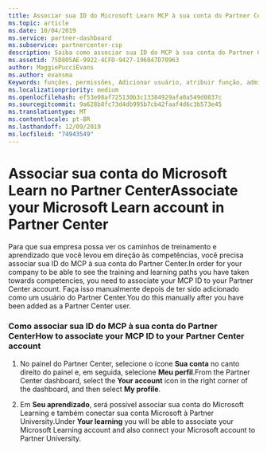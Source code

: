 ```yaml
---
title: Associar sua ID do Microsoft Learn MCP à sua conta do Partner Center | Centro de parceiros
ms.topic: article
ms.date: 10/04/2019
ms.service: partner-dashboard
ms.subservice: partnercenter-csp
description: Saiba como associar sua ID do MCP à sua conta do Partner Center para que sua empresa possa ver os caminhos de treinamento e aprendizado que você levou para as competências.
ms.assetid: 75D805AE-9922-4CFD-9427-196047D70963
author: MaggiePucciEvans
ms.author: evansma
Keywords: funções, permissões, Adicionar usuário, atribuir função, administrador, agente, ID do MCP, Microsoft Learn
ms.localizationpriority: medium
ms.openlocfilehash: ef53e08af725130b3c13384929afa0a549d0837c
ms.sourcegitcommit: 9a628b8fc73d4db995b7cb42faaf4d6c3b573e45
ms.translationtype: MT
ms.contentlocale: pt-BR
ms.lasthandoff: 12/09/2019
ms.locfileid: "74943549"
---
```

# <a name="associate-your-microsoft-learn-account-in-partner-center"></a><span data-ttu-id="2fb6d-104">Associar sua conta do Microsoft Learn no Partner Center</span><span class="sxs-lookup"><span data-stu-id="2fb6d-104">Associate your Microsoft Learn account in Partner Center</span></span>

<span data-ttu-id="2fb6d-105">Para que sua empresa possa ver os caminhos de treinamento e aprendizado que você levou em direção às competências, você precisa associar sua ID do MCP à sua conta do Partner Center.</span><span class="sxs-lookup"><span data-stu-id="2fb6d-105">In order for your company to be able to see the training and learning paths you have taken towards competencies, you need to associate your MCP ID to your Partner Center account.</span></span> <span data-ttu-id="2fb6d-106">Faça isso manualmente depois de ter sido adicionado como um usuário do Partner Center.</span><span class="sxs-lookup"><span data-stu-id="2fb6d-106">You do this manually after you have been added as a Partner Center user.</span></span>

### <a name="how-to-associate-your-mcp-id-to-your-partner-center-account"></a><span data-ttu-id="2fb6d-107">Como associar sua ID do MCP à sua conta do Partner Center</span><span class="sxs-lookup"><span data-stu-id="2fb6d-107">How to associate your MCP ID to your Partner Center account</span></span>

1. <span data-ttu-id="2fb6d-108">No painel do Partner Center, selecione o ícone **Sua conta** no canto direito do painel e, em seguida, selecione **Meu perfil**.</span><span class="sxs-lookup"><span data-stu-id="2fb6d-108">From the Partner Center dashboard, select the **Your account** icon in the right corner of the dashboard, and then select **My profile**.</span></span>

2. <span data-ttu-id="2fb6d-109">Em **Seu aprendizado**, será possível associar sua conta do Microsoft Learning e também conectar sua conta Microsoft à Partner University.</span><span class="sxs-lookup"><span data-stu-id="2fb6d-109">Under **Your learning** you will be able to associate your Microsoft Learning account and also connect your Microsoft account to Partner University.</span></span>
